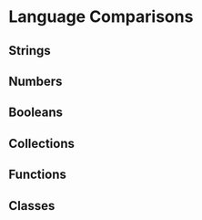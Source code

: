 # Language Comparisons

## Strings

## Numbers

## Booleans

## Collections

## Functions

## Classes

